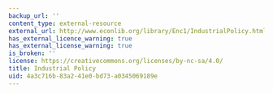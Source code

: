 ```yaml
---
backup_url: ''
content_type: external-resource
external_url: http://www.econlib.org/library/Enc1/IndustrialPolicy.html
has_external_licence_warning: true
has_external_license_warning: true
is_broken: ''
license: https://creativecommons.org/licenses/by-nc-sa/4.0/
title: Industrial Policy
uid: 4a3c716b-83a2-41e0-bd73-a0345069189e
---
```

